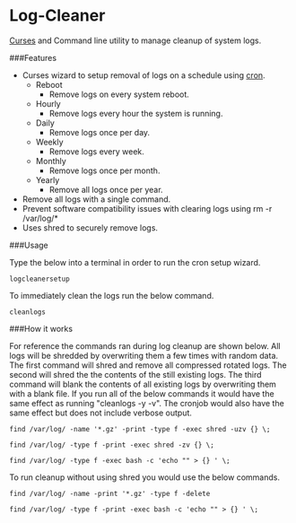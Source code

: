 Log-Cleaner
==============
[Curses](https://en.wikipedia.org/wiki/Ncurses) and Command line utility to manage cleanup of system logs.

###Features

* Curses wizard to setup removal of logs on a schedule using  [cron](https://en.wikipedia.org/wiki/Cron).
  * Reboot
    * Remove logs on every system reboot.
  * Hourly
    * Remove logs every hour the system is running.
  * Daily
    * Remove logs once per day.
  * Weekly
    * Remove logs every week.
  * Monthly
    * Remove logs once per month.
  * Yearly
    * Remove all logs once per year.
* Remove all logs with a single command. 
* Prevent software compatibility issues with clearing logs using rm -r /var/log/*
* Uses shred to securely remove logs.

###Usage

Type the below into a terminal in order to run the cron setup wizard.

	logcleanersetup

To immediately clean the logs run the below command.

	cleanlogs

###How it works

For reference the commands ran during log cleanup are shown below. All logs will be shredded by overwriting them a few times with random data. The first command will shred and remove all compressed rotated logs. The second will shred the the contents of the still existing logs. The third command will blank the contents of all existing logs by overwriting them with a blank file. If you run all of the below commands it would have the same effect as running "cleanlogs -y -v". The cronjob would also have the same effect but does not include verbose output.

	find /var/log/ -name '*.gz' -print -type f -exec shred -uzv {} \;
	
	find /var/log/ -type f -print -exec shred -zv {} \;

	find /var/log/ -type f -exec bash -c 'echo "" > {} ' \;

To run cleanup without using shred you would use the below commands.

	find /var/log/ -name -print '*.gz' -type f -delete

	find /var/log/ -type f -print -exec bash -c 'echo "" > {} ' \;
